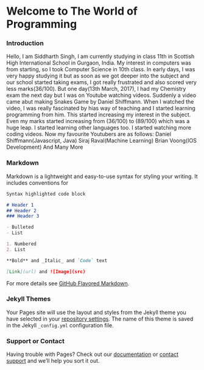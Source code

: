 # Welcome to The World of Programming

### Introduction 
Hello, I am Siddharth Singh, I am currently studying in class 11th in Scottish High International School in Gurgaon, India.
My interest in computers was from starting, so I took Computer Science in 10th class. In early days, I was very happy studying it but as soon as we got deeper into the subject and our school started taking exams, I got really frustrated and also scored very less marks(36/100). But one day(13th March, 2017), I had my Chemistry exam the next day but I was on Youtube watching videos. Suddenly a video came abut making Snakes Game by Daniel Shiffmann. When I watched the video, I was really fascinated by hias way of teaching and I started learning programming from him. This started increasing my interest in the subject. Even my marks started increasing from (36/100) to (89/100) which was a huge leap. I started learning other languages too. I started watching more coding videos. 
Now my favourite Youtubers are as follows:
Daniel Shiffmann(Javascript, Java)
Siraj Raval(Machine Learning)
Brian Voong(IOS Development)
And Many More

### Markdown

Markdown is a lightweight and easy-to-use syntax for styling your writing. It includes conventions for

```markdown
Syntax highlighted code block

# Header 1
## Header 2
### Header 3

- Bulleted
- List

1. Numbered
2. List

**Bold** and _Italic_ and `Code` text

[Link](url) and ![Image](src)
```

For more details see [GitHub Flavored Markdown](https://guides.github.com/features/mastering-markdown/).

### Jekyll Themes

Your Pages site will use the layout and styles from the Jekyll theme you have selected in your [repository settings](https://github.com/SiddharthSSR/Learning/settings). The name of this theme is saved in the Jekyll `_config.yml` configuration file.

### Support or Contact

Having trouble with Pages? Check out our [documentation](https://help.github.com/categories/github-pages-basics/) or [contact support](https://github.com/contact) and we’ll help you sort it out.
